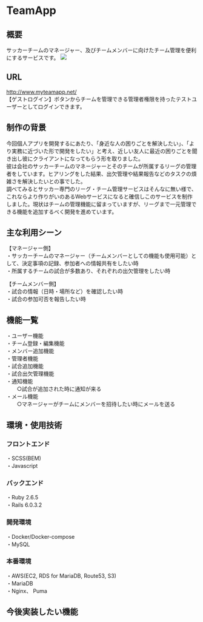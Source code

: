 # TeamApp

## 概要
サッカーチームのマネージャー、及びチームメンバーに向けたチーム管理を便利にするサービスです。
![](https://i.gyazo.com/98e4e1bc508411eabb5900013e1f4a8c.png)

## URL
http://www.myteamapp.net/  
【ゲストログイン】ボタンからチームを管理できる管理者権限を持ったテストユーザーとしてログインできます。

## 制作の背景
今回個人アプリを開発するにあたり、「身近な人の困りごとを解決したい」、「より実務に近づいた形で開発をしたい」と考え、近しい友人に最近の困りごとを聞き出し彼にクライアントになってもらう形を取りました。  
彼は会社のサッカーチームのマネージャーとそのチームが所属するリーグの管理者をしています。ヒアリングをした結果、出欠管理や結果報告などのタスクの煩雑さを解決したいとの事でした。  
調べてみるとサッカー専門のリーグ・チーム管理サービスはそんなに無い様で、これならより作りがいのあるWebサービスになると確信しこのサービスを制作しました。現状はチームの管理機能に留まっていますが、リーグまで一元管理できる機能を追加するべく開発を進めています。

## 主な利用シーン
【マネージャー側】  
・サッカーチームのマネージャー（チームメンバーとしての機能も使用可能）として、決定事項の記録、参加者への情報共有をしたい時  
・所属するチームの試合が多数あり、それぞれの出欠管理をしたい時  

【チームメンバー側】  
・試合の情報（日時・場所など）を確認したい時  
・試合の参加可否を報告したい時  

## 機能一覧
・ユーザー機能  
・チーム登録・編集機能  
・メンバー追加機能  
・管理者機能  
・試合追加機能  
・試合出欠管理機能  
・通知機能  
&emsp;&emsp;○試合が追加された時に通知が来る  
・メール機能  
&emsp;&emsp;○マネージャーがチームにメンバーを招待したい時にメールを送る  

## 環境・使用技術
### フロントエンド
・SCSS(BEM)  
・Javascript  

### バックエンド
・Ruby 2.6.5  
・Rails 6.0.3.2  

### 開発環境
・Docker/Docker-compose  
・MySQL  

### 本番環境
・AWS(EC2, RDS for MariaDB, Route53, S3)  
・MariaDB  
・Nginx、 Puma  

## 今後実装したい機能
